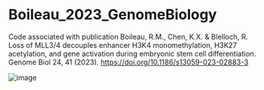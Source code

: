 # Boileau_2023_GenomeBiology
Code associated with publication
Boileau, R.M., Chen, K.X. & Blelloch, R. Loss of MLL3/4 decouples enhancer H3K4 monomethylation, H3K27 acetylation, and gene activation during embryonic stem cell differentiation. Genome Biol 24, 41 (2023). https://doi.org/10.1186/s13059-023-02883-3


![image](https://user-images.githubusercontent.com/40179753/214230091-655de629-844b-4c08-af6f-03941309bb4d.png)
